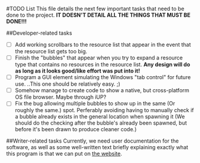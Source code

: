 #TODO List
This file details the next few important tasks that need to be done to the project.
**IT DOESN'T DETAIL ALL THE THINGS THAT MUST BE DONE!!!**

##Developer-related tasks

- [ ] Add working scrollbars to the resource list that appear in the event that the resource list gets too big.
- [ ] Finish the "bubbles" that appear when you try to expand a resource type that contains no resources in the resource list. **Any design will do as long as it looks good/like effort was put into it!**
- [ ] Program a GUI element simulating the Windows "tab control" for future use. ..This one should be relatively easy. ;)
- [ ] Somehow manage to create code to show a native, but cross-platform OS file browser. Maybe through iUP?
- [ ] Fix the bug allowing multiple bubbles to show up in the same (Or roughly the same.) spot. Perferably avoiding having to manually check if a bubble already exists in the general location when spawning it (We should do the checking after the bubble's already been spawned, but before it's been drawn to produce cleaner code.)

##Writer-related tasks
Currently, we need user documentation for the software, as well as some well-written text briefly explaining exactly what this program is
that we can put on [the website](http://lovegamemaker.weebly.com).